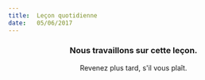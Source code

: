 ```yaml
---
title:  Leçon quotidienne
date:   05/06/2017
---
```


### <center>Nous travaillons sur cette leçon.</center>
<center>Revenez plus tard, s'il vous plaît.</center>